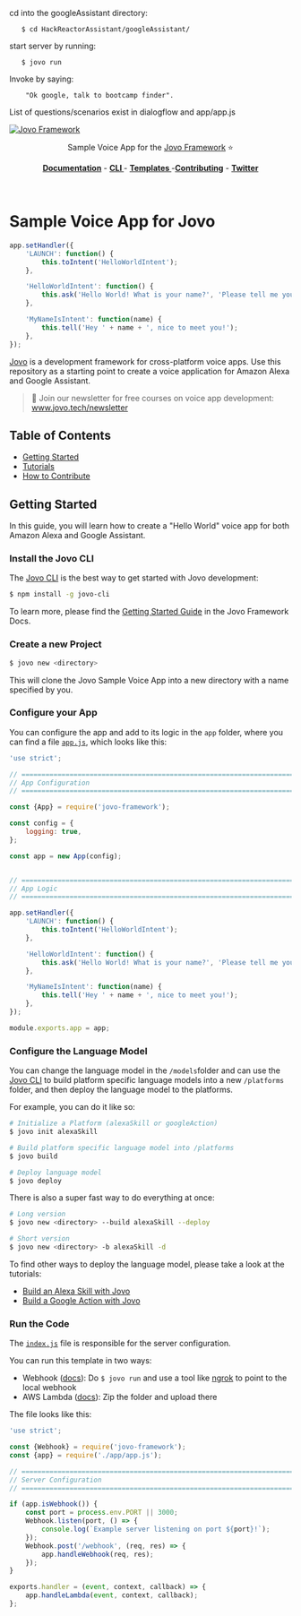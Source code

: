 cd into the googleAssistant directory:
        
       $ cd HackReactorAssistant/googleAssistant/
        
start server by running: 
        
       $ jovo run

Invoke by saying: 

        "Ok google, talk to bootcamp finder".
        
List of questions/scenarios exist in dialogflow and app/app.js



[![Jovo Framework](https://www.jovo.tech/img/github-logo.png)](https://www.jovo.tech)

<p align="center">Sample Voice App for the <a href="https://github.com/jovotech/jovo-framework-nodejs">Jovo Framework</a> ⭐️</p>

<p align="center">
<a href="https://www.jovo.tech/framework/docs/"><strong>Documentation</strong></a> -
<a href="https://github.com/jovotech/jovo-cli"><strong>CLI </strong></a> - <a href="https://github.com/jovotech/jovo-templates"><strong>Templates </strong></a> -<a href="https://github.com/jovotech/jovo-framework-nodejs/blob/master/CONTRIBUTING.md"><strong>Contributing</strong></a> - <a href="https://twitter.com/jovotech"><strong>Twitter</strong></a></p>
<br/>

# Sample Voice App for Jovo

```javascript
app.setHandler({
    'LAUNCH': function() {
        this.toIntent('HelloWorldIntent');
    },

    'HelloWorldIntent': function() {
        this.ask('Hello World! What is your name?', 'Please tell me your name.');
    },

    'MyNameIsIntent': function(name) {
        this.tell('Hey ' + name + ', nice to meet you!');
    },
});
```

[Jovo](https://www.jovo.tech "Jovo's website") is a development framework for cross-platform voice apps. Use this repository as a starting point to create a voice application for Amazon Alexa and Google Assistant.

> 🚀 Join our newsletter for free courses on voice app development: www.jovo.tech/newsletter 

## Table of Contents

* [Getting Started](#getting-started)
* [Tutorials](#tutorials)
* [How to Contribute](#how-to-contribute)


## Getting Started

In this guide, you will learn how to create a "Hello World" voice app for both Amazon Alexa and Google Assistant.

### Install the Jovo CLI

The [Jovo CLI](https://github.com/jovotech/jovo-cli) is the best way to get started with Jovo development:

```sh
$ npm install -g jovo-cli
```

To learn more, please find the [Getting Started Guide](https://www.jovo.tech/framework/docs/installation) in the Jovo Framework Docs.

### Create a new Project

```sh
$ jovo new <directory>
```

This will clone the Jovo Sample Voice App into a new directory with a name specified by you.

### Configure your App

You can configure the app and add to its logic in the `app` folder, where you can find a file [`app.js`](./app/app.js), which looks like this:

```javascript
'use strict';

// =================================================================================
// App Configuration
// =================================================================================

const {App} = require('jovo-framework');

const config = {
    logging: true,
};

const app = new App(config);


// =================================================================================
// App Logic
// =================================================================================

app.setHandler({
    'LAUNCH': function() {
        this.toIntent('HelloWorldIntent');
    },

    'HelloWorldIntent': function() {
        this.ask('Hello World! What is your name?', 'Please tell me your name.');
    },

    'MyNameIsIntent': function(name) {
        this.tell('Hey ' + name + ', nice to meet you!');
    },
});

module.exports.app = app;
```

### Configure the Language Model

You can change the language model in the `/models`folder and can use the [Jovo CLI](https://github.com/jovotech/jovo-cli) to build platform specific language models into a new `/platforms` folder, and then deploy the language model to the platforms.

For example, you can do it like so:

```sh
# Initialize a Platform (alexaSkill or googleAction)
$ jovo init alexaSkill

# Build platform specific language model into /platforms
$ jovo build

# Deploy language model
$ jovo deploy
```

There is also a super fast way to do everything at once:

```sh
# Long version
$ jovo new <directory> --build alexaSkill --deploy

# Short version
$ jovo new <directory> -b alexaSkill -d
```

To find other ways to deploy the language model, please take a look at the tutorials:

* [Build an Alexa Skill with Jovo](https://www.jovo.tech/blog/alexa-skill-tutorial-nodejs/)
* [Build a Google Action with Jovo](https://www.jovo.tech/blog/google-action-tutorial-nodejs/)



### Run the Code

The [`index.js`](./index.js) file is responsible for the server configuration.

You can run this template in two ways:
* Webhook ([docs](https://www.jovo.tech/framework/docs/server/webhook)): Do `$ jovo run` and use a tool like [ngrok](https://www.ngrok.com) to point to the local webhook
* AWS Lambda ([docs](https://www.jovo.tech/framework/docs/server/aws-lambda)): Zip the folder and upload there

The file looks like this:

```javascript
'use strict';

const {Webhook} = require('jovo-framework');
const {app} = require('./app/app.js');

// =================================================================================
// Server Configuration
// =================================================================================

if (app.isWebhook()) {
    const port = process.env.PORT || 3000;
    Webhook.listen(port, () => {
        console.log(`Example server listening on port ${port}!`);
    });
    Webhook.post('/webhook', (req, res) => {
        app.handleWebhook(req, res);
    });
}

exports.handler = (event, context, callback) => {
    app.handleLambda(event, context, callback);
};

```
